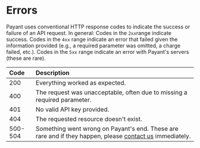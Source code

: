 # Errors

Payant uses conventional HTTP response codes to indicate the success or failure of an API request. In general: Codes in the `2xx`range indicate success. Codes in the `4xx` range indicate an error that failed given the information provided \(e.g., a required parameter was omitted, a charge failed, etc.\). Codes in the `5xx` range indicate an error with Payant's servers \(these are rare\).

| Code | Description |
| :--- | :--- |
| 200 | Everything worked as expected. |
| 400 | The request was unacceptable, often due to missing a required parameter. |
| 401 | No valid API key provided. |
| 404 | The requested resource doesn't exist. |
| 500-504 | Something went wrong on Payant's end. These are rare and if they happen, please [contact us](https://payant.ng/support) immediately. |



